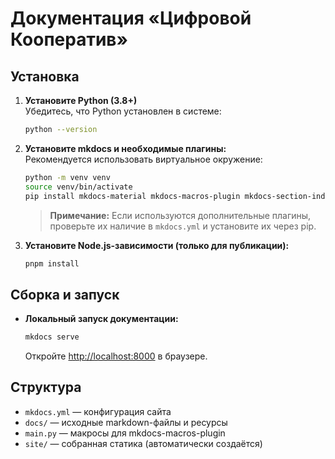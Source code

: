 # Документация «Цифровой Кооператив»

## Установка

1. **Установите Python (3.8+)**  
   Убедитесь, что Python установлен в системе:
   ```sh
   python --version
   ```

2. **Установите mkdocs и необходимые плагины:**  
   Рекомендуется использовать виртуальное окружение:
   ```sh
   python -m venv venv
   source venv/bin/activate
   pip install mkdocs-material mkdocs-macros-plugin mkdocs-section-index mkdocs-blog pymdown-extensions
   ```
   > **Примечание:**
   > Если используются дополнительные плагины, проверьте их наличие в `mkdocs.yml` и установите их через pip.

3. **Установите Node.js-зависимости (только для публикации):**
   ```sh
   pnpm install
   ```

## Сборка и запуск

- **Локальный запуск документации:**
  ```sh
  mkdocs serve
  ```
  Откройте [http://localhost:8000](http://localhost:8000) в браузере.


## Структура

- `mkdocs.yml` — конфигурация сайта
- `docs/` — исходные markdown-файлы и ресурсы
- `main.py` — макросы для mkdocs-macros-plugin
- `site/` — собранная статика (автоматически создаётся)
